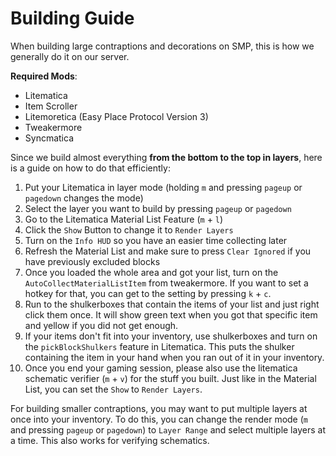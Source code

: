 # Building Guide

When building large contraptions and decorations on SMP, this is how we generally do it on our server.

**Required Mods**:

- Litematica
- Item Scroller
- Litemoretica (Easy Place Protocol Version 3)
- Tweakermore
- Syncmatica

Since we build almost everything **from the bottom to the top in layers**, here is a guide on how to do that efficiently:

1. Put your Litematica in layer mode (holding `m` and pressing `pageup` or `pagedown` changes the mode)
1. Select the layer you want to build by pressing `pageup` or `pagedown`
1. Go to the Litematica Material List Feature (`m` + `l`)
1. Click the `Show` Button to change it to `Render Layers`
1. Turn on the `Info HUD` so you have an easier time collecting later
1. Refresh the Material List and make sure to press `Clear Ignored` if you have previously excluded blocks
1. Once you loaded the whole area and got your list, turn on the `AutoCollectMaterialListItem` from tweakermore. If you want to set a hotkey for that, you can get to the setting by pressing `k` + `c`.
1. Run to the shulkerboxes that contain the items of your list and just right click them once. It will show green text when you got that specific item and yellow if you did not get enough.
1. If your items don't fit into your inventory, use shulkerboxes and turn on the `pickBlockShulkers` feature in Litematica. This puts the shulker containing the item in your hand when you ran out of it in your inventory.
1. Once you end your gaming session, please also use the litematica schematic verifier (`m` + `v`) for the stuff you built. Just like in the Material List, you can set the `Show` to `Render Layers`.

For building smaller contraptions, you may want to put multiple layers at once into your inventory. To do this, you can change the render mode (`m` and pressing `pageup` or `pagedown`) to `Layer Range` and select multiple layers at a time. This also works for verifying schematics.
